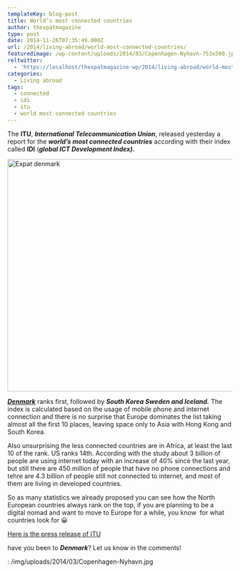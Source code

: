 ```yaml
---
templateKey: blog-post
title: World’s most connected countries
author: thexpatmagazine
type: post
date: 2014-11-26T07:35:49.000Z
url: /2014/living-abroad/world-most-connected-countries/
featuredimage: /wp-content/uploads/2014/03/Copenhagen-Nyhavn-753x500.jpg
reltwitter:
  - 'https://localhost/thexpatmagazine-wp/2014/living-abroad/world-most-connected-countries/?utm_source=ReviveOldPost&utm_medium=social&utm_campaign=ReviveOldPost'
categories:
  - Living abroad
tags:
  - connected
  - idi
  - itu
  - world most connected countries
---
```


The **ITU**, **_International Telecommunication Union_**, released yesterday a report for the _**world&#8217;s most connected countries**_ according with their index called **IDI** (_**global ICT Development Index).**_<!--more-->

<img class="size-large wp-image-146" src="/img/uploads/2014/03/Copenhagen-Nyhavn-1024x680.jpg" alt="Expat denmark" width="785" height="521" srcset="/img/uploads/2014/03/Copenhagen-Nyhavn-1024x680.jpg 1024w, /img/uploads/2014/03/Copenhagen-Nyhavn-300x199.jpg 300w, /img/uploads/2014/03/Copenhagen-Nyhavn-768x510.jpg 768w, /img/uploads/2014/03/Copenhagen-Nyhavn-753x500.jpg 753w, /img/uploads/2014/03/Copenhagen-Nyhavn.jpg 1200w" sizes="(max-width: 785px) 100vw, 785px" />

_<a title="Living in Denmark…surrounded by the Vikings!" href="https://localhost/thexpatmagazine-wp/2014/europe/living-denmark-surrounded-vikings/" target="_blank"><strong>Denmark</strong></a>_ ranks first, followed by _**South Korea Sweden and Iceland.**_ The index is calculated based on the usage of mobile phone and internet connection and there is no surprise that Europe dominates the list taking almost all the first 10 places, leaving space only to Asia with Hong Kong and South Korea.



Also unsurprising the less connected countries are in Africa, at least the last 10 of the rank. US ranks 14th. According with the study about 3 billion of people are using internet today with an increase of 40% since the last year, but still there are 450 million of people that have no phone connections and tehre are 4.3 billion of people still not connected to internet, and most of them are living in developed countries.

So as many statistics we already proposed you can see how the North European countries always rank on the top, if you are planning to be a digital nomad and want to move to Europe for a while, you know  for what countries look for 😀

<a href="https://www.itu.int/net/pressoffice/press_releases/2014/68.aspx#.VHV_YYcSN5g" target="_blank">Here is the press release of ITU</a>

have you been to _**Denmark**_? Let us know in the comments!

: /img/uploads/2014/03/Copenhagen-Nyhavn.jpg
